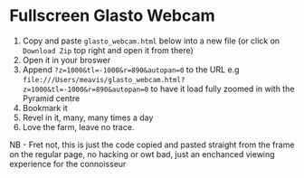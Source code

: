 # Fullscreen Glasto Webcam

1. Copy and paste `glasto_webcam.html` below into a new file (or click on `Download Zip` top right and open it from there)
2. Open it in your broswer
3. Append `?z=1000&tl=-1000&r=890&autopan=0` to the URL e.g `file:///Users/meavis/glasto_webcam.html?z=1000&tl=-1000&r=890&autopan=0` to have it load fully zoomed in with the Pyramid centre
4. Bookmark it
5. Revel in it, many, many times a day
6. Love the farm, leave no trace.


NB - Fret not, this is just the code copied and pasted straight from the frame on the regular page, no hacking or owt bad, just an enchanced viewing experience for the connoisseur